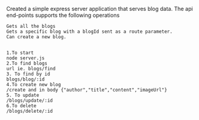 Created a simple express server application that serves blog data. The api end-points supports the following operations

    Gets all the blogs
    Gets a specific blog with a blogId sent as a route parameter.
    Can create a new blog.
    
    
    1.To start 
    node server.js
    2.To find blogs
    url ie. blogs/find
    3. To find by id
    blogs/blog/:id
    4.To create new blog
    /create and in body {"author","title","content","imageUrl"}
    5. To update
    /blogs/update/:id
    6.To delete 
    /blogs/delete/:id

